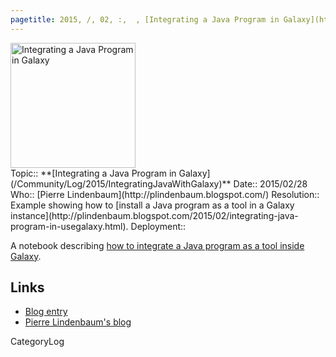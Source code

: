 ```yaml
---
pagetitle: 2015, /, 02, :,  , [Integrating a Java Program in Galaxy](http://plindenbaum.blogspot.com/2015/02/integrating-java-program-in-usegalaxy.html)
---
```

<div class='center'><a href='http://plindenbaum.blogspot.com/2015/02/integrating-java-program-in-usegalaxy.html'><img src='/Images/Logos/JavaLogoWide.png' alt='Integrating a Java Program in Galaxy' width="200" /></a></div>





<div class='logbox'>
 Topic:: **[Integrating a Java Program in Galaxy](/Community/Log/2015/IntegratingJavaWithGalaxy)**
 Date:: 2015/02/28
 Who:: [Pierre Lindenbaum](http://plindenbaum.blogspot.com/)
 Resolution:: Example showing how to [install a Java program as a tool in a Galaxy instance](http://plindenbaum.blogspot.com/2015/02/integrating-java-program-in-usegalaxy.html).
 Deployment:: 
</div>

A notebook describing [how to integrate a Java program as a tool inside Galaxy](http://plindenbaum.blogspot.com/2015/02/integrating-java-program-in-usegalaxy.html).  

## Links

* [Blog entry](http://plindenbaum.blogspot.com/2015/02/integrating-java-program-in-usegalaxy.html)
* [Pierre Lindenbaum's blog](http://plindenbaum.blogspot.com/)

CategoryLog
